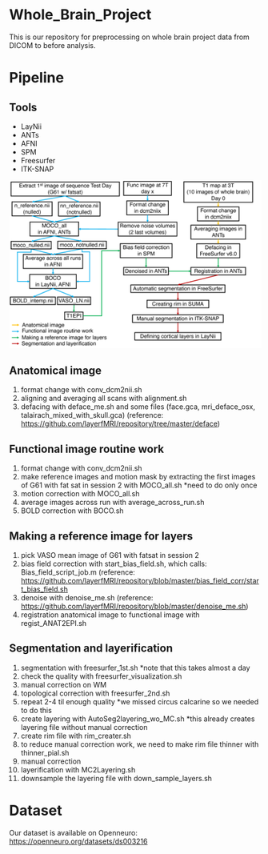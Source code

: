 # Whole_Brain_Project

This is our repository for preprocessing on whole brain project data from DICOM to before analysis.


# Pipeline


## Tools 
- LayNii
- ANTs
- AFNI
- SPM 
- Freesurfer
- ITK-SNAP

![](image/pipeline.png)

## Anatomical image
1. format change with conv_dcm2nii.sh
2. aligning and averaging all scans with alignment.sh
3. defacing with deface_me.sh and some files (face.gca, mri_deface_osx, talairach_mixed_with_skull.gca)
(reference: https://github.com/layerfMRI/repository/tree/master/deface) 

## Functional image routine work
1. format change with conv_dcm2nii.sh
2. make reference images and motion mask by extracting the first images of G61 with fat sat in session 2 with MOCO_all.sh *need to do only once
3. motion correction with MOCO_all.sh
4. average images across run with average_across_run.sh
5. BOLD correction with BOCO.sh


## Making a reference image for layers
1. pick VASO mean image of G61 with fatsat in session 2
2. bias field correction with start_bias_field.sh, which calls: Bias_field_script_job.m
 (reference: https://github.com/layerfMRI/repository/blob/master/bias_field_corr/start_bias_field.sh 
3. denoise with denoise_me.sh 
(reference: https://github.com/layerfMRI/repository/blob/master/denoise_me.sh)
4. registration anatomical image to functional image with regist_ANAT2EPI.sh


## Segmentation and layerification
1. segmentation with freesurfer_1st.sh *note that this takes almost a day
2. check the quality with freesurfer_visualization.sh
3. manual correction on WM
4. topological correction with freesurfer_2nd.sh
5. repeat 2-4 til enough quality *we missed circus calcarine so we needed to do this 
6. create layering with AutoSeg2layering_wo_MC.sh *this already creates layering file without manual correction
7. create rim file with rim_creater.sh
8. to reduce manual correction work, we need to make rim file thinner with thinner_pial.sh
9. manual correction 
10. layerification with MC2Layering.sh 
11. downsample the layering file with down_sample_layers.sh

# Dataset
Our dataset is available on Openneuro: https://openneuro.org/datasets/ds003216
